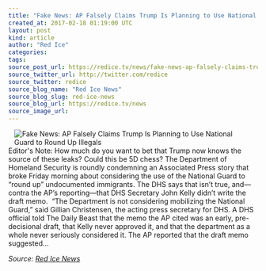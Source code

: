 ```yaml
---
title: "Fake News: AP Falsely Claims Trump Is Planning to Use National Guard to Round Up Illegals"
created_at: 2017-02-18 01:19:00 UTC
layout: post
kind: article
author: "Red Ice"
categories: 
tags: 
source_post_url: https://redice.tv/news/fake-news-ap-falsely-claims-trump-is-planning-to-use-national-guard-to-round-up-illegals
source_twitter_url: http://twitter.com/redice
source_twitter: redice
source_blog_name: "Red Ice News"
source_blog_slug: red-ice-news
source_blog_url: https://redice.tv/news
source_image_url: 
---
```

<img align="left" hspace="12" alt="Fake News: AP Falsely Claims Trump Is Planning to Use National Guard to Round Up Illegals" src="https://rdice.net/a/c/n/17/02180211-Defensedf.9cd7b47f.jpg"> Editor's Note: How much do you want to bet that Trump now knows the source of these leaks? Could this be 5D chess? The Department of Homeland Security is roundly condemning an Associated Press story that broke Friday morning about considering the use of the National Guard to “round up” undocumented immigrants. The DHS says that isn’t true, and—contra the AP’s reporting—that DHS Secretary John Kelly didn’t write the draft memo.  “The Department is not considering mobilizing the National Guard,” said Gillian Christensen, the acting press secretary for DHS. A DHS official told The Daily Beast that the memo the AP cited was an early, pre-decisional draft, that Kelly never approved it, and that the department as a whole never seriously considered it. The AP reported that the draft memo suggested&#8230;<div class="">
    <i>Source: <a href="https://redice.tv/news">Red Ice News</a></i>
</div>
